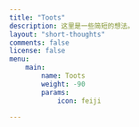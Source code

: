 ```yaml
---
title: "Toots"
description: 这里是一些简短的想法。
layout: "short-thoughts"
comments: false
license: false
menu: 
    main:
        name: Toots
        weight: -90
        params:
            icon: feiji
        
---
```

<style>
.article-header {
    display: none;
  }
.article-footer {
	display: none;
  }
.main-article{
  display:none;
}

</style>
